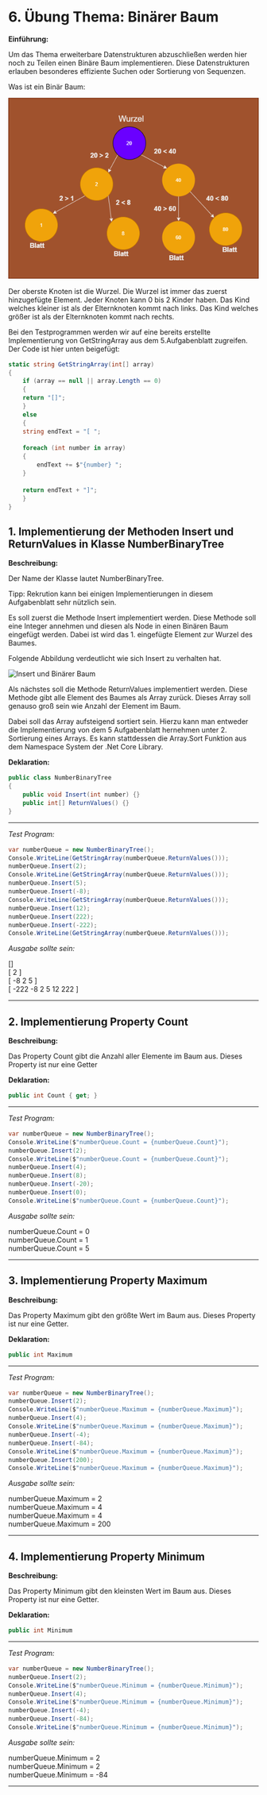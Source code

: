 
# 6. Übung Thema: Binärer Baum

**Einführung:**

Um das Thema erweiterbare Datenstrukturen abzuschließen werden hier noch zu Teilen einen Binäre Baum implementieren.
Diese Datenstrukturen erlauben besonderes effiziente Suchen oder Sortierung von Sequenzen.

Was ist ein Binär Baum:

![Binär Baum](./png/BinärerBaum.png)

Der oberste Knoten ist die Wurzel. Die Wurzel ist immer das zuerst hinzugefügte Element.
Jeder Knoten kann 0 bis 2 Kinder haben.
Das Kind welches kleiner ist als der Elternknoten kommt nach links.
Das Kind welches größer ist als der Elternknoten kommt nach rechts.

<div class="page-break"></div>

Bei den Testprogrammen werden wir auf eine bereits erstellte Implementierung von GetStringArray aus dem
5\.Aufgabenblatt zugreifen. Der Code ist hier unten beigefügt:

```C#
static string GetStringArray(int[] array)
{
    if (array == null || array.Length == 0)
    {
    return "[]";
    }
    else
    {
    string endText = "[ ";

    foreach (int number in array)
    {
        endText += $"{number} ";
    }

    return endText + "]";
    }
}
```

<div class="page-break"></div>

## 1. Implementierung der Methoden  Insert und ReturnValues in Klasse NumberBinaryTree

**Beschreibung:**

Der Name der Klasse lautet NumberBinaryTree. 

Tipp: Rekrution kann bei einigen Implementierungen in diesem Aufgabenblatt sehr nützlich sein.

Es soll zuerst die Methode Insert implementiert werden. Diese Methode soll eine Integer annehmen und diesen als Node
in einen Binären Baum eingefügt werden. Dabei ist wird das 1. eingefügte Element zur Wurzel des Baumes.

Folgende Abbildung verdeutlicht wie sich Insert zu verhalten hat.

![Insert und Binärer Baum](./png/BinärerBaumInsert.png)

<div class="page-break"></div>

Als nächstes soll die Methode ReturnValues implementiert werden. Diese Methode gibt alle Element des Baumes 
als Array zurück. Dieses Array soll genauso groß sein wie Anzahl der Element im Baum.

Dabei soll das Array aufsteigend sortiert sein. Hierzu kann man entweder die Implementierung von dem 5 Aufgabenblatt hernehmen unter
2\. Sortierung eines Arrays. Es kann stattdessen die Array.Sort Funktion aus dem Namespace System der .Net Core Library.

**Deklaration:**

```C#
public class NumberBinaryTree
{
    public void Insert(int number) {}
    public int[] ReturnValues() {}
}

```

---

*Test Program:*

```C#
var numberQueue = new NumberBinaryTree();
Console.WriteLine(GetStringArray(numberQueue.ReturnValues()));
numberQueue.Insert(2);
Console.WriteLine(GetStringArray(numberQueue.ReturnValues()));
numberQueue.Insert(5);
numberQueue.Insert(-8);
Console.WriteLine(GetStringArray(numberQueue.ReturnValues()));
numberQueue.Insert(12);
numberQueue.Insert(222);
numberQueue.Insert(-222);
Console.WriteLine(GetStringArray(numberQueue.ReturnValues()));
```

*Ausgabe sollte sein:*

[] \
[ 2 ] \
[ -8 2 5 ] \
[ -222 -8 2 5 12 222 ]

---

<div class="page-break"></div>


## 2. Implementierung Property Count

**Beschreibung:**

Das Property Count gibt die Anzahl aller Elemente im Baum aus. Dieses Property ist nur eine Getter

**Deklaration:**

```C#
public int Count { get; }
```

---

*Test Program:*

```C#
var numberQueue = new NumberBinaryTree();
Console.WriteLine($"numberQueue.Count = {numberQueue.Count}");
numberQueue.Insert(2);
Console.WriteLine($"numberQueue.Count = {numberQueue.Count}");
numberQueue.Insert(4);
numberQueue.Insert(8);
numberQueue.Insert(-20);
numberQueue.Insert(0);
Console.WriteLine($"numberQueue.Count = {numberQueue.Count}");
```

*Ausgabe sollte sein:*

numberQueue.Count = 0 \
numberQueue.Count = 1 \
numberQueue.Count = 5

---

<div class="page-break"></div>


## 3. Implementierung Property Maximum

**Beschreibung:**

Das Property Maximum gibt den größte Wert im Baum aus. Dieses Property ist nur eine Getter.

**Deklaration:**

```C#
public int Maximum
```

---

*Test Program:*

```C#
var numberQueue = new NumberBinaryTree();
numberQueue.Insert(2);
Console.WriteLine($"numberQueue.Maximum = {numberQueue.Maximum}");
numberQueue.Insert(4);
Console.WriteLine($"numberQueue.Maximum = {numberQueue.Maximum}");
numberQueue.Insert(-4);
numberQueue.Insert(-84);
Console.WriteLine($"numberQueue.Maximum = {numberQueue.Maximum}");     
numberQueue.Insert(200);
Console.WriteLine($"numberQueue.Maximum = {numberQueue.Maximum}");
```

*Ausgabe sollte sein:*

numberQueue.Maximum = 2 \
numberQueue.Maximum = 4 \
numberQueue.Maximum = 4 \
numberQueue.Maximum = 200

---

<div class="page-break"></div>


## 4. Implementierung Property Minimum

**Beschreibung:**

Das Property Minimum gibt den kleinsten Wert im Baum aus. Dieses Property ist nur eine Getter.

**Deklaration:**

```C#
public int Minimum
```

---

*Test Program:*

```C#
var numberQueue = new NumberBinaryTree();
numberQueue.Insert(2);
Console.WriteLine($"numberQueue.Minimum = {numberQueue.Minimum}");
numberQueue.Insert(4);
Console.WriteLine($"numberQueue.Minimum = {numberQueue.Minimum}");
numberQueue.Insert(-4);
numberQueue.Insert(-84);
Console.WriteLine($"numberQueue.Minimum = {numberQueue.Minimum}");
```

*Ausgabe sollte sein:*

numberQueue.Minimum = 2 \
numberQueue.Minimum = 2 \
numberQueue.Minimum = -84 

---

<div class="page-break"></div>

